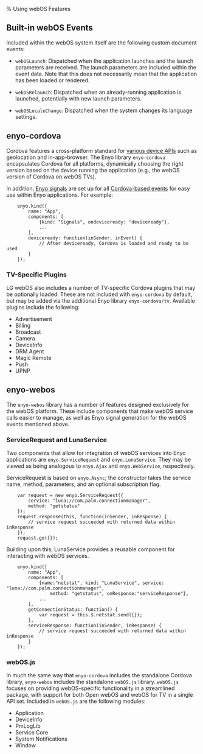 % Using webOS Features

## Built-in webOS Events

Included within the webOS system itself are the following custom document
events:

* `webOSLaunch`: Dispatched when the application launches and the launch
    parameters are received.  The launch parameters are included within the
    event data.  Note that this does not necessarily mean that the application
    has been loaded or rendered.

* `webOSRelaunch`: Dispatched when an already-running application is launched,
    potentially with new launch parameters.

* `webOSLocaleChange`: Dispatched when the system changes its language settings.

## enyo-cordova

Cordova features a cross-platform standard for [various device
APIs](http://docs.phonegap.com/en/2.7.0/index.html) such as geolocation and
in-app-browser.  The Enyo library `enyo-cordova` encapsulates Cordova for all
platforms, dynamically choosing the right version based on the device running
the application (e.g., the webOS version of Cordova on webOS TVs).

In addition, [Enyo signals](../../index.html#/kind/enyo.Signals) are set up for
all [Cordova-based events](http://docs.phonegap.com/en/2.7.0/index.html) for
easy use within Enyo applications. For example:

        enyo.kind({
            name: "App",
            components: [
                {kind: "Signals", ondeviceready: "deviceready"},
                ...
            ],
            deviceready: function(inSender, inEvent) {
                // After deviceready, Cordova is loaded and ready to be used
            }
        });

### TV-Specific Plugins

LG webOS also includes a number of TV-specific Cordova plugins that may be
optionally loaded.  These are not included with `enyo-cordova` by default, but
may be added via the additional Enyo library `enyo-cordova/tv`.  Available
plugins include the following:

* Advertisement
* Billing
* Broadcast
* Camera
* DeviceInfo
* DRM Agent
* Magic Remote
* Push
* UPNP

## enyo-webos

The `enyo-webos` library has a number of features designed exclusively for the
webOS platform.  These include components that make webOS service calls easier
to manage, as well as Enyo signal generation for the webOS events mentioned
above.

### ServiceRequest and LunaService

Two components that allow for integration of webOS services into Enyo
applications are `enyo.ServiceRequest` and `enyo.LunaService`.  They may be
viewed as being analogous to `enyo.Ajax` and `enyo.WebService`, respectively.

ServiceRequest is based on `enyo.Async`; the constructor takes the service name,
method, parameters, and an optional subscription flag.

        var request = new enyo.ServiceRequest({
            service: "luna://com.palm.connectionmanager",
            method: "getstatus"
        });
        request.response(this, function(inSender, inResponse) {
            // service request succeeded with returned data within inResponse
        });
        request.go({});

Building upon this, LunaService provides a reusable component for interacting
with webOS services.

        enyo.kind({
            name: "App",
            components: [
                {name:"netstat", kind: "LunaService", service: "luna://com.palm.connectionmanager",
                    method: "getstatus", onResponse:"serviceResponse"},
                ...
            ],
            getConnectionStatus: function() {
                var request = this.$.netstat.send({});
            },
            serviceResponse: function(inSender, inResponse) {
                // service request succeeded with returned data within inResponse
            }
        });

### webOS.js

In much the same way that `enyo-cordova` includes the standalone Cordova
library, `enyo-webos` includes the standalone `webOS.js` library.  `webOS.js`
focuses on providing webOS-specific functionality in a streamlined package, with
support for both Open webOS and webOS for TV in a single API set.  Included in
`webOS.js` are the following modules:

* Application
* DeviceInfo
* PmLogLib
* Service Core
* System Notifications
* Window
